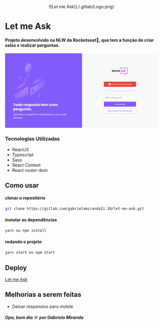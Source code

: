<div align="center">![Let me Ask](./.gitlab/Logo.png)</div>

# Let me Ask 
#### Projeto desenvolvido na NLW da Rocketseat🚀, que tem a função de criar salas e realizar perguntas.

![Home](./.gitlab/home.png)

### Tecnologias Utilizadas
- ReactJS
- Typescript
- Sass
- React Context
- React router-dom


## Como usar

#### clonar o repositório
```bash
git clone https://gitlab.com/gabrielamiranda11.10/let-me-ask.git
```

#### instalar as dependências
```bash
yarn ou npm install
```

#### rodando o projeto
```bash
yarn start ou npm start
```

## Deploy
[Let me Ask](https://letmeask-f83b3.web.app/)

## Melhorias a serem feitas
- Deixar responsivo para mobile

##### Opa, bom dia ☀️ por Gabriela Miranda
